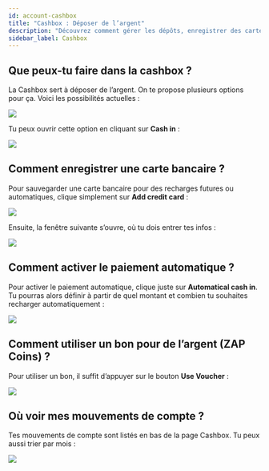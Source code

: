 ```yaml
---
id: account-cashbox
title: "Cashbox : Déposer de l’argent"
description: "Découvrez comment gérer les dépôts, enregistrer des cartes bancaires, activer les paiements automatiques, utiliser des bons, et suivre les mouvements de compte → En savoir plus maintenant"
sidebar_label: Cashbox
---
```


## Que peux-tu faire dans la cashbox ?

La Cashbox sert à déposer de l’argent. On te propose plusieurs options pour ça. Voici les possibilités actuelles :

![](https://screensaver01.zap-hosting.com/index.php/s/tEYsKsmkJj4Pw39/preview)

Tu peux ouvrir cette option en cliquant sur **Cash in** :

![](https://screensaver01.zap-hosting.com/index.php/s/D2WZgLy2M5LeMaB/preview)


## Comment enregistrer une carte bancaire ?

Pour sauvegarder une carte bancaire pour des recharges futures ou automatiques, clique simplement sur **Add credit card** :

![](https://screensaver01.zap-hosting.com/index.php/s/TH6CBPZJWM3atyY/preview)

Ensuite, la fenêtre suivante s’ouvre, où tu dois entrer tes infos :

![](https://screensaver01.zap-hosting.com/index.php/s/mLQGYd69pKaS63y/preview)


## Comment activer le paiement automatique ?

Pour activer le paiement automatique, clique juste sur **Automatical cash in**. Tu pourras alors définir à partir de quel montant et combien tu souhaites recharger automatiquement :

![](https://screensaver01.zap-hosting.com/index.php/s/qFRi5rJypmdMM58/preview)


## Comment utiliser un bon pour de l’argent (ZAP Coins) ?

Pour utiliser un bon, il suffit d’appuyer sur le bouton **Use Voucher** :

![](https://screensaver01.zap-hosting.com/index.php/s/emB22L3PzxXwZwN/preview)


## Où voir mes mouvements de compte ?

Tes mouvements de compte sont listés en bas de la page Cashbox. Tu peux aussi trier par mois :

![](https://screensaver01.zap-hosting.com/index.php/s/eQQp8ie3K3SAWkf/preview)
